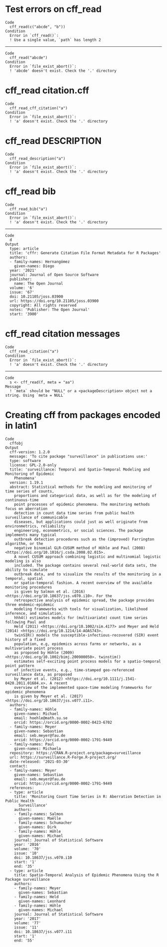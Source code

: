 # Test errors on cff_read

    Code
      cff_read(c("abcde", "b"))
    Condition
      Error in `cff_read()`:
      ! Use a single value, `path` has length 2

---

    Code
      cff_read("abcde")
    Condition
      Error in `file_exist_abort()`:
      ! 'abcde' doesn't exist. Check the '.' directory

# cff_read citation.cff

    Code
      cff_read_cff_citation("a")
    Condition
      Error in `file_exist_abort()`:
      ! 'a' doesn't exist. Check the '.' directory

# cff_read DESCRIPTION

    Code
      cff_read_description("a")
    Condition
      Error in `file_exist_abort()`:
      ! 'a' doesn't exist. Check the '.' directory

# cff_read bib

    Code
      cff_read_bib("a")
    Condition
      Error in `file_exist_abort()`:
      ! 'a' doesn't exist. Check the '.' directory

---

    Code
      d
    Output
      type: article
      title: 'cffr: Generate Citation File Format Metadata for R Packages'
      authors:
      - family-names: Hernangómez
        given-names: Diego
      year: '2021'
      journal: Journal of Open Source Software
      publisher:
        name: The Open Journal
      volume: '6'
      issue: '67'
      doi: 10.21105/joss.03900
      url: https://doi.org/10.21105/joss.03900
      copyright: All rights reserved
      notes: 'Publisher: The Open Journal'
      start: '3900'

# cff_read citation messages

    Code
      cff_read_citation("a")
    Condition
      Error in `file_exist_abort()`:
      ! 'a' doesn't exist. Check the '.' directory

---

    Code
      s <- cff_read(f, meta = "aa")
    Message
      ! `meta` should be "NULL" or a <packageDescription> object not a string. Using `meta = NULL`

# Creating cff from packages encoded in latin1

    Code
      cffobj
    Output
      cff-version: 1.2.0
      message: 'To cite package "surveillance" in publications use:'
      type: software
      license: GPL-2.0-only
      title: 'surveillance: Temporal and Spatio-Temporal Modeling and Monitoring of Epidemic
        Phenomena'
      version: 1.19.1
      abstract: Statistical methods for the modeling and monitoring of time series of counts,
        proportions and categorical data, as well as for the modeling of continuous-time
        point processes of epidemic phenomena. The monitoring methods focus on aberration
        detection in count data time series from public health surveillance of communicable
        diseases, but applications could just as well originate from environmetrics, reliability
        engineering, econometrics, or social sciences. The package implements many typical
        outbreak detection procedures such as the (improved) Farrington algorithm, or the
        negative binomial GLR-CUSUM method of Höhle and Paul (2008) <https://doi.org/10.1016/j.csda.2008.02.015>.
        A novel CUSUM approach combining logistic and multinomial logistic modeling is also
        included. The package contains several real-world data sets, the ability to simulate
        outbreak data, and to visualize the results of the monitoring in a temporal, spatial
        or spatio-temporal fashion. A recent overview of the available monitoring procedures
        is given by Salmon et al. (2016) <https://doi.org/10.18637/jss.v070.i10>. For the
        retrospective analysis of epidemic spread, the package provides three endemic-epidemic
        modeling frameworks with tools for visualization, likelihood inference, and simulation.
        hhh4() estimates models for (multivariate) count time series following Paul and
        Held (2011) <https://doi.org/10.1002/sim.4177> and Meyer and Held (2014) <https://doi.org/10.1214/14-AOAS743>.
        twinSIR() models the susceptible-infectious-recovered (SIR) event history of a fixed
        population, e.g, epidemics across farms or networks, as a multivariate point process
        as proposed by Höhle (2009) <https://doi.org/10.1002/bimj.200900050>. twinstim()
        estimates self-exciting point process models for a spatio-temporal point pattern
        of infective events, e.g., time-stamped geo-referenced surveillance data, as proposed
        by Meyer et al. (2012) <https://doi.org/10.1111/j.1541-0420.2011.01684.x>. A recent
        overview of the implemented space-time modeling frameworks for epidemic phenomena
        is given by Meyer et al. (2017) <https://doi.org/10.18637/jss.v077.i11>.
      authors:
      - family-names: Höhle
        given-names: Michael
        email: hoehle@math.su.se
        orcid: https://orcid.org/0000-0002-0423-6702
      - family-names: Meyer
        given-names: Sebastian
        email: seb.meyer@fau.de
        orcid: https://orcid.org/0000-0002-1791-9449
      - family-names: Paul
        given-names: Michaela
      repository: https://CRAN.R-project.org/package=surveillance
      url: https://surveillance.R-Forge.R-project.org/
      date-released: '2021-03-30'
      contact:
      - family-names: Meyer
        given-names: Sebastian
        email: seb.meyer@fau.de
        orcid: https://orcid.org/0000-0002-1791-9449
      references:
      - type: article
        title: 'Monitoring Count Time Series in R: Aberration Detection in Public Health
          Surveillance'
        authors:
        - family-names: Salmon
          given-names: Maëlle
        - family-names: Schumacher
          given-names: Dirk
        - family-names: Höhle
          given-names: Michael
        journal: Journal of Statistical Software
        year: '2016'
        volume: '70'
        issue: '10'
        doi: 10.18637/jss.v070.i10
        start: '1'
        end: '35'
      - type: article
        title: Spatio-Temporal Analysis of Epidemic Phenomena Using the R Package surveillance
        authors:
        - family-names: Meyer
          given-names: Sebastian
        - family-names: Held
          given-names: Leonhard
        - family-names: Höhle
          given-names: Michael
        journal: Journal of Statistical Software
        year: '2017'
        volume: '77'
        issue: '11'
        doi: 10.18637/jss.v077.i11
        start: '1'
        end: '55'

